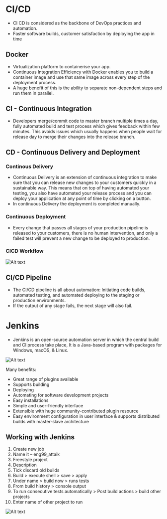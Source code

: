 # CI/CD 

- CI CD is considered as the backbone of DevOps practices and automation.
- Faster software builds, customer satisfaction by deploying the app in time

## Docker

- Virtualization platform to containerise your app.
- Continuous Integration Efficiency with Docker enables you to build a container image and use that same image across every step of the deployment process. 
- A huge benefit of this is the ability to separate non-dependent steps and run them in parallel.


## CI - Continuous Integration
- Developers merge/commit code to master branch multiple times a day, fully automated build and test process which gives feedback within few minutes. This avoids issues which usually happens when people wait for release day to merge their changes into the release branch.


## CD - Continuous Delivery and Deployment

### Continous Delivery
- Continuous Delivery is an extension of continuous integration to make sure that you can release new changes to your customers quickly in a sustainable way. This means that on top of having automated your testing, you also have automated your release process and you can deploy your application at any point of time by clicking on a button.
- In continuous Delivery the deployment is completed manually.

### Continuous Deployment
- Every change that passes all stages of your production pipeline is released to your customers, there is no human intervention, and only a failed test will prevent a new change to be deployed to production.

### CICD Workflow 

![Alt text](https://github.com/a-miah/cloudcomputingAWS/blob/main/Images/CICD-workflow.JPG "CICD Workflow")

## CI/CD Pipeline
- The CI/CD pipeline is all about automation: Initiating code builds, automated testing, and automated deploying to the staging or production environments.
- If the output of any stage fails, the next stage will also fail.


# Jenkins
- Jenkins is an open-source automation server in which the central build and CI process take place, It is a Java-based program with packages for Windows, macOS, & Linux.

![Alt text](https://github.com/a-miah/cloudcomputingAWS/blob/main/Images/jenkins-pipeline.JPG "Jenkins Pipeline")

Many benefits:
- Great range of plugins available
- Supports building
- Deploying
- Automating for software development projects
- Easy installations
- Simple and user-friendly interface
- Extensible with huge community-contributed plugin resource
- Easy environment configuration in user interface & supports distributed builds with master-slave architecture

## Working with Jenkins
1.	Create new job
2.	Name it – eng99_attaik
3.	Freestyle project
4.	Description 
5.	Tick discard old builds
6.	Build > execute shell > save > apply
7.	Under name > build now > runs tests
8.	From build history > console output
9.	To run consecutive tests automatically > Post build actions > build other projects 
10.	Enter name of other project to run 


![Alt text](https://github.com/a-miah/cloudcomputingAWS/blob/main/Images/jenkins-diagram.JPG "Jenkins Diagram")